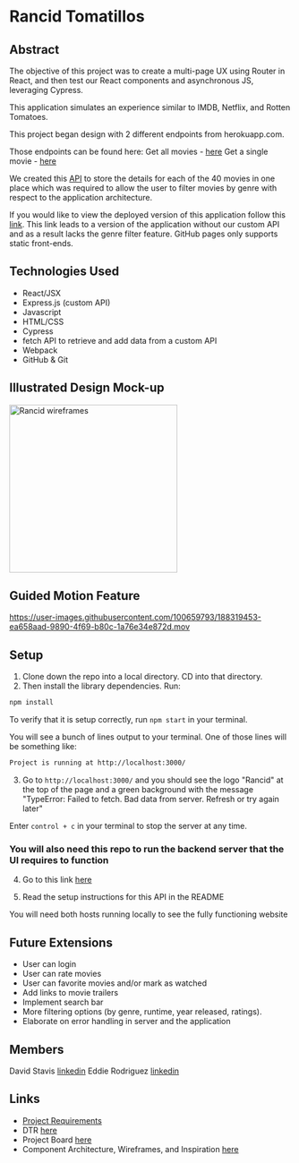 # Rancid Tomatillos

## Abstract
The objective of this project was to create a multi-page UX using Router in React, and then test our React components and asynchronous JS, leveraging Cypress.

This application simulates an experience similar to IMDB, Netflix, and Rotten Tomatoes.

This project began design with 2 different endpoints from herokuapp.com.

Those endpoints can be found here:
Get all movies - [here](https://rancid-tomatillos.herokuapp.com/api/v2/movies)
Get a single movie - [here](https://rancid-tomatillos.herokuapp.com/api/v2/movies/:movie_id)

We created this [API](https://github.com/edjrodriguez/rancid-custom-api) to store the details for each of the 40 movies in one place which was required to allow the user to filter movies by genre with respect to the application architecture.

If you would like to view the deployed version of this application follow this [link](https://dstavis.github.io/rancid-tomatillos).  This link leads to a version of the application without our custom API and as a result lacks the genre filter feature.  GitHub pages only supports static front-ends. 

## Technologies Used
- React/JSX
- Express.js (custom API) 
- Javascript
- HTML/CSS
- Cypress
- fetch API to retrieve and add data from a custom API
- Webpack
- GitHub & Git

## Illustrated Design Mock-up
<img width="300" alt="Rancid wireframes" src="https://user-images.githubusercontent.com/100659793/188319670-7985a63a-7c14-45ec-a0a1-e487a001fd68.png">

## Guided Motion Feature
https://user-images.githubusercontent.com/100659793/188319453-ea658aad-9890-4f69-b80c-1a76e34e872d.mov

## Setup  
1. Clone down the repo into a local directory.  CD into that directory. 
2. Then install the library dependencies. Run:

```bash or zsh
npm install
```
To verify that it is setup correctly, run `npm start` in your terminal. 

You will see a bunch of lines output to your terminal. One of those lines will be something like:

```bash or zsh
Project is running at http://localhost:3000/
```

3.  Go to `http://localhost:3000/` and you should see the logo "Rancid" at the top of the page and a green background with the message "TypeError: Failed to fetch. Bad data from server. Refresh or try again later"

Enter `control + c` in your terminal to stop the server at any time.

### You will also need this repo to run the backend server that the UI requires to function
4. Go to this link [here](https://github.com/edjrodriguez/rancid-custom-api)

5. Read the setup instructions for this API in the README

You will need both hosts running locally to see the fully functioning website

## Future Extensions
- User can login
- User can rate movies  
- User can favorite movies and/or mark as watched 
- Add links to movie trailers
- Implement search bar
- More filtering options (by genre, runtime, year released, ratings). 
- Elaborate on error handling in server and the application

## Members
David Stavis [linkedin](https://www.linkedin.com/in/dstavis/)
Eddie Rodriguez [linkedin](https://www.linkedin.com/in/edward-rodriguez-1b497423b/)

## Links
- [Project Requirements](https://frontend.turing.edu/projects/module-3/rancid-tomatillos-v3.html)
- DTR [here](https://docs.google.com/document/d/1_WLvzD2fKInh9Dg-b34tkHXrQYhVfsTqxkOsLtjIJs4/edit#heading=h.7heqf1wdwzmj)
- Project Board [here](https://trello.com/b/QBNSgPZC/rancid-tomatillos)
- Component Architecture, Wireframes, and Inspiration [here](https://app.excalidraw.com/l/1Q1K6fNw53E/8t5M4KCtQ1B)




